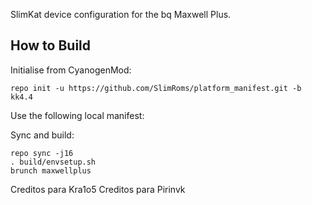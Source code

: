 SlimKat device configuration for the bq Maxwell Plus.

How to Build
---------------

Initialise from CyanogenMod:

    repo init -u https://github.com/SlimRoms/platform_manifest.git -b kk4.4

Use the following local manifest:

<?xml version="1.0" encoding="UTF-8"?>
<manifest>
  <remove-project name="SlimRoms/frameworks_av" />
  <remove-project name="SlimRoms/bootable_recovery" />
  <project name="TeamWin/Team-Win-Recovery-Project" path="bootable/recovery" revision="android-5.1" remote="github" />
  <project name="bq-rk3066/android_frameworks_av" path="frameworks/av" revision="cm-11.0" remote="github" />
  <project name="thebigcako/android_device_maxwellplus" path="device/bq/" revision="cm-11.0" remote="github"/>
  <project name="Pirinvk/MaxwellPlus_kernel3.0.36_cm11" path="kernel/bq/maxwellplus" revision="master" remote="github" />
  <project name="C4f4s0g0/android_vendor_bq_maxwellplus" path="vendor/bq" revision="master" remote="github" />
</manifest>

Sync and build:

    repo sync -j16
    . build/envsetup.sh
    brunch maxwellplus


Creditos para Kra1o5
Creditos para Pirinvk

